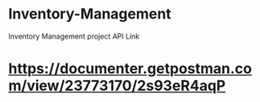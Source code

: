 # Inventory-Management
Inventory Management project
API Link
# https://documenter.getpostman.com/view/23773170/2s93eR4aqP
